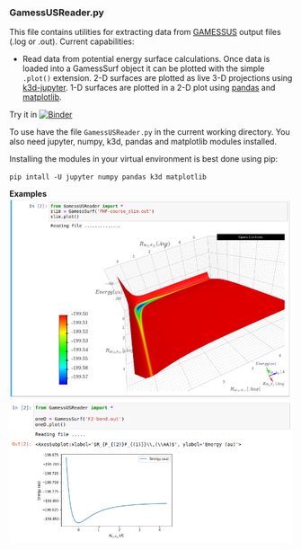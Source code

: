 ### GamessUSReader.py
This file contains utilities for extracting data from [GAMESSUS](https://www.msg.chem.iastate.edu/gamess/) output files (.log or .out). Current capabilities:

* Read data from potential energy surface calculations. Once data is loaded into a GamessSurf object it can be plotted with the simple `.plot()` extension. 2-D surfaces are plotted as live 3-D projections using [k3d-jupyter](https://github.com/K3D-tools/K3D-jupyter). 1-D surfaces are plotted in a 2-D plot using [pandas](https://pandas.pydata.org/) and [matplotlib](https://matplotlib.org/).

Try it in [![Binder](https://mybinder.org/badge_logo.svg)](https://mybinder.org/v2/gh/gutow/GamessUSReader.git/master)

To use have the file `GamessUSReader.py` in the current working directory. You also need jupyter, numpy, k3d, pandas and matplotlib modules installed.

Installing the modules in your virtual environment is best done using pip:

`pip intall -U jupyter numpy pandas k3d matplotlib`

__Examples__
![Example 2-D using k3d in Jupyter notebook](GamessSurf-example.png)
![Example 1-D using pandas + matplotlib](FF-bond-PES.png)
